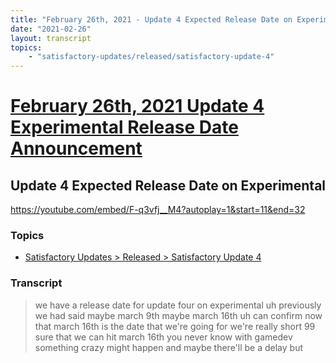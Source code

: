 ```yaml
---
title: "February 26th, 2021 - Update 4 Expected Release Date on Experimental"
date: "2021-02-26"
layout: transcript
topics: 
    - "satisfactory-updates/released/satisfactory-update-4"
---
```

# [February 26th, 2021 Update 4 Experimental Release Date Announcement](../2021-02-26.md)
## Update 4 Expected Release Date on Experimental
https://youtube.com/embed/F-q3vfj__M4?autoplay=1&start=11&end=32
### Topics
* [Satisfactory Updates > Released > Satisfactory Update 4](../topics/satisfactory-updates/released/satisfactory-update-4.md)

### Transcript

> we have a release date for update four
> on experimental
> uh previously we had said maybe march
> 9th maybe march 16th uh can
> confirm now that march 16th is the date
> that we're going for we're really short
> 99 sure
> that we can hit march 16th you never
> know with gamedev something crazy might
> happen and maybe there'll be a delay but
